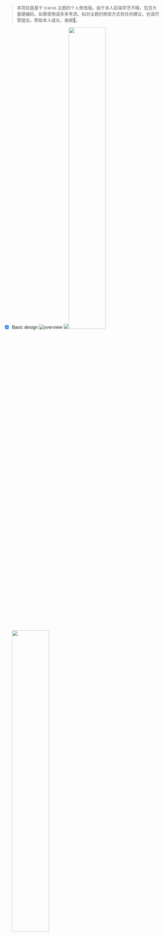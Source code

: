 > 本项目是基于 icarus 主题的个人修改版。由于本人前端学艺不精，包含大量硬编码，如需使用请多多考虑。如对主题的修改方式有任何建议，也请尽管提出，帮助本人成长，谢谢🙏。
- [x] Basic design
![overview](https://cdn.jsdelivr.net/gh/MannyCooper/Image-Hosting@main/img/展示2.png)
<img src="https://cdn.jsdelivr.net/gh/MannyCooper/Image-Hosting@main/img/zipped_frosted_glass.gif"><img src="https://cdn.jsdelivr.net/gh/MannyCooper/Image-Hosting@main/img/motion-card2.gif" width="50%"><img src="https://cdn.jsdelivr.net/gh/MannyCooper/Image-Hosting@main/img/motion-item.gif" width="50%">
- [ ] Dark mode
- [x] Config [twikoo](https://github.com/imaegoo/twikoo) comment

<img src="https://cdn.jsdelivr.net/gh/MannyCooper/Image-Hosting@main/img/Twikoo_Comment.png" width="60%"><img src="https://cdn.jsdelivr.net/gh/MannyCooper/Image-Hosting@main/img/Twikoo_backend.png" width="40%">

[Twikoo](https://github.com/imaegoo/twikoo) is a simple, safe, serverless comment system based on Tencent CloudBase. It still be in developing.
- [ ] Detail fix
